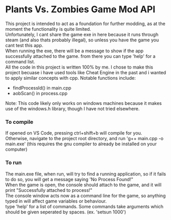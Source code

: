 # Plants Vs. Zombies Game Mod API

This project is intended to act as a foundation for further modding, as at the moment the functionality is quite limited. <br>
Unfortunately, I cant share the game exe in here because it runs through steam (and also thats probably illegal), so unless you have the game you cant test this app. <br>
When running the exe, there will be a message to show if the app successfully attached to the game. from there you can type 'help' for a command list. <br>
All the code in this project is written 100% by me. I chose to make this project becuase i have used tools like Cheat Engine in the past and i wanted to apply similar concepts with cpp. Notable functions include: <br>
- findProcessId() in main.cpp <br>
- aobScan() in process.cpp <br>

Note: This code likely only works on windows machines because it makes use of the windows.h library, though I have not tried elsewhere. <br>

### To compile
If opened on VS Code, pressing ctrl+shift+b will compile for you. <br>
Otherwise, navigate to the project root directory, and run 'g++ main.cpp -o main.exe' (this requires the gnu compiler to already be installed on your computer) <br>

### To run
The main.exe file, when run, will try to find a running application, so if it fails to do so, you will get a message saying 'No Process Found!" <br>
When the game is open, the console should attach to the game, and it will print "Successfully attached to process!" <br>
The console window acts now as a command line for the game, so anything typed in will affect game variables or behaviour. <br>
type 'help' for a list of commands. Some commands take arguments which should be given seperated by spaces. (ex. 'setsun 1000') <br>
